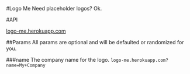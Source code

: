#Logo Me
Need placeholder logos? Ok.

#API

[logo-me.herokuapp.com](http://logo-me.herokuapp.com)

##Params
All params are optional and will be defaulted or randomized for you.

###name
The company name for the logo.
`logo-me.herokuapp.com?name=My+Company`



